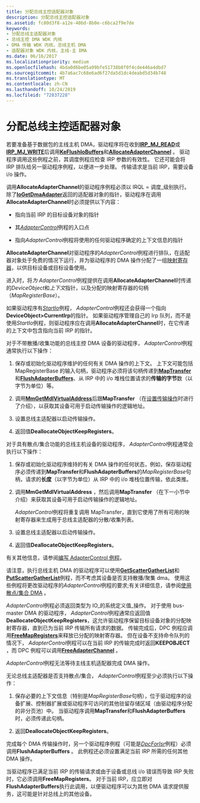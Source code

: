 ```yaml
---
title: 分配总线主控适配器对象
description: 分配总线主控适配器对象
ms.assetid: fc80d3f8-a12e-40bd-8b0e-c6bca2f9e7de
keywords:
- 分配总线主适配器对象
- 总线主控 DMA WDK 内核
- DMA 传输 WDK 内核，总线主机 DMA
- 适配器对象 WDK 内核，主线-主 DMA
ms.date: 06/16/2017
ms.localizationpriority: medium
ms.openlocfilehash: 4bda0d6be05a99bfe51738b8f0f4cde446a4dbd7
ms.sourcegitcommit: 4b7a6ac7c68e6ad6f27da5d1dc4deabd5d34b748
ms.translationtype: MT
ms.contentlocale: zh-CN
ms.lasthandoff: 10/24/2019
ms.locfileid: "72837228"
---
```

# <a name="allocating-the-bus-master-adapter-object"></a>分配总线主控适配器对象





若要准备基于数据包的主线主机 DMA，驱动程序将在收到[**IRP\_MJ\_READ**](https://docs.microsoft.com/windows-hardware/drivers/kernel/irp-mj-read)或[**IRP\_MJ\_WRITE**](https://docs.microsoft.com/windows-hardware/drivers/kernel/irp-mj-write)后调用[**KeFlushIoBuffers**](https://docs.microsoft.com/windows-hardware/drivers/ddi/wdm/nf-wdm-keflushiobuffers)和[**AllocateAdapterChannel**](https://docs.microsoft.com/windows-hardware/drivers/ddi/wdm/nc-wdm-pallocate_adapter_channel) 。 驱动程序调用这些例程之前，其调度例程应检查 IRP 参数的有效性。 它还可能会将 IRP 排队给另一驱动程序例程，以便进一步处理。 传输请求是当前 IRP，需要设备 i/o 操作。

调用**AllocateAdapterChannel**的驱动程序例程必须以 IRQL = 调度\_级别执行。 除了[**IoGetDmaAdapter**](https://docs.microsoft.com/windows-hardware/drivers/ddi/wdm/nf-wdm-iogetdmaadapter)返回的适配器对象的指针，驱动程序在调用**AllocateAdapterChannel**时必须提供以下内容：

-   指向当前 IRP 的目标设备对象的指针

-   其[*AdapterControl*](https://docs.microsoft.com/windows-hardware/drivers/ddi/wdm/nc-wdm-driver_control)例程的入口点

-   指向*AdapterControl*例程将使用的任何驱动程序确定的上下文信息的指针

**AllocateAdapterChannel**对驱动程序的*AdapterControl*例程进行排队，在适配器对象处于免费的情况下运行，并为驱动程序的 DMA 操作分配了一组[映射寄存器](map-registers.md)，以供目标设备或目标设备使用。

进入时，将*为 AdapterControl*例程提供在调用**AllocateAdapterChannel**时传递的*DeviceObject*和*上下文*指针，以及分配的映射寄存器的句柄（*MapRegisterBase*）。

如果驱动程序有[*StartIo*](https://docs.microsoft.com/windows-hardware/drivers/ddi/wdm/nc-wdm-driver_startio)例程， *AdapterControl*例程还会获得一个指向**DeviceObject&gt;CurrentIrp**的指针。 如果驱动程序管理自己的 Irp 队列，而不是使用*StartIo*例程，则驱动程序应在调用**AllocateAdapterChannel**时，在它传递的上下文中包含指向当前 IRP 的指针。

对于不带散播/收集功能的总线主控 DMA 设备的驱动程序， *AdapterControl*例程通常执行以下操作：

1.  保存或初始化驱动程序维护的任何有关 DMA 操作的上下文。 上下文可能包括 MapRegisterBase 的输入句柄，驱动程序必须将该句柄传递到[**MapTransfer**](https://docs.microsoft.com/windows-hardware/drivers/ddi/wdm/nc-wdm-pmap_transfer)和[**FlushAdapterBuffers**](https://docs.microsoft.com/windows-hardware/drivers/ddi/wdm/nc-wdm-pflush_adapter_buffers)、从 IRP 中的 i/o 堆栈位置请求的**传输的字节**数（以字节为单位）等。

2.  调用[**MmGetMdlVirtualAddress**](https://docs.microsoft.com/windows-hardware/drivers/kernel/mm-bad-pointer)后跟**MapTransfer** （在[设置传输操作](setting-up-a-transfer-operation.md)时进行了介绍），以获取其设备可用于启动传输操作的逻辑地址。

3.  设置总线主适配器以启动传输操作。

4.  返回值**DeallocateObjectKeepRegisters**。

对于具有散点/集合功能的总线主机设备的驱动程序， *AdapterControl*例程通常会执行以下操作：

1.  保存或初始化驱动程序维持的有关 DMA 操作的任何状态，例如，保存驱动程序必须传递到**MapTransfer**和**FlushAdapterBuffers**的*MapRegisterBase*句柄，请求的**长度**（以字节为单位）从 IRP 中的 i/o 堆栈位置传输，依此类推。

2.  调用**MmGetMdlVirtualAddress** ，然后调用**MapTransfer** （在下一小节中介绍）来获取其设备可用于启动传输操作的逻辑地址。

    *AdapterControl*例程将重复调用 MapTransfer，直到它使用了所有可用的映射寄存器来生成用于总线主适配器的分散/收集列表。

3.  设置总线主适配器以启动传输操作。

4.  返回值**DeallocateObjectKeepRegisters**。

有关其他信息，请参阅[编写 AdapterControl 例程](writing-adaptercontrol-routines.md)。

请注意，执行总线主机 DMA 的驱动程序可以使用[**GetScatterGatherList**](https://docs.microsoft.com/windows-hardware/drivers/ddi/wdm/nc-wdm-pget_scatter_gather_list)和[**PutScatterGatherList**](https://docs.microsoft.com/windows-hardware/drivers/ddi/wdm/nc-wdm-pput_scatter_gather_list)例程，而不考虑其设备是否支持散播/聚集 dma。 使用这些例程将更改驱动程序的*AdapterControl*例程的要求;有关详细信息，请参阅[使用散点/集合 DMA](using-scatter-gather-dma.md) 。

*AdapterControl*例程必须返回类型为 IO\_的系统定义值\_操作。 对于使用 bus-master DMA 的驱动程序， *AdapterControl*例程通常应返回值**DeallocateObjectKeepRegisters**，这允许驱动程序保留目标设备对象的分配映射寄存器，直到已为当前 IRP 传输所有请求的数据。 传输完成后，DPC 例程应调用[**FreeMapRegisters**](https://docs.microsoft.com/windows-hardware/drivers/ddi/wdm/nc-wdm-pfree_map_registers)来释放已分配的映射寄存器。 但在设备不支持命令队列的情况下， *AdapterControl*例程可以在当前 IRP 的传输完成时返回**KEEPOBJECT** ，而 DPC 例程可以调用[**FreeAdapterChannel**](https://docs.microsoft.com/windows-hardware/drivers/ddi/wdm/nc-wdm-pfree_adapter_channel) 。

*AdapterControl*例程无法等待主线主机适配器完成 DMA 操作。

无论总线主适配器是否支持散点/集合， *AdapterControl*例程至少必须执行以下操作：

1.  保存必要的上下文信息（特别是*MapRegisterBase*句柄），位于驱动程序的设备扩展、控制器扩展或驱动程序可访问的其他驻留存储区域（由驱动程序分配的非分页池）中。 当驱动程序调用**MapTransfer**和**FlushAdapterBuffers**时，必须传递此句柄。

2.  返回**DeallocateObjectKeepRegisters**。

完成每个 DMA 传输操作时，另一个驱动程序例程（可能是[*DpcForIsr*](https://docs.microsoft.com/windows-hardware/drivers/ddi/wdm/nc-wdm-io_dpc_routine)例程）必须调用**FlushAdapterBuffers** 。 此例程还必须设置满足当前 IRP 所需的任何其他 DMA 操作。

当驱动程序已满足当前 IRP 的传输请求或由于设备或总线 i/o 错误而导致 IRP 失败时，它必须调用**FreeMapRegisters**。 对于当前 IRP，应立即对**FlushAdapterBuffers**执行此调用，以便驱动程序可以为其他 DMA 请求提供服务，这可能是针对总线上的其他设备。

 

 




